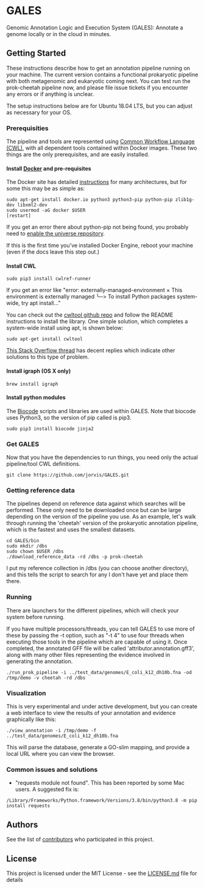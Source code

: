 # GALES
Genomic Annotation Logic and Execution System (GALES): Annotate a genome locally or in the cloud in minutes.

## Getting Started

These instructions describe how to get an annotation pipeline running on your machine.  The current version contains
a functional prokaryotic pipeline with both metagenomic and eukaryotic coming next.  You can test run the
prok-cheetah pipeline now, and please file issue tickets if you encounter any errors or if anything is unclear.

The setup instructions below are for Ubuntu 18.04 LTS, but you can adjust as necessary for your OS.

### Prerequisities

The pipeline and tools are represented using [Common Workflow Language (CWL)](http://www.commonwl.org/), with all dependent tools contained within Docker images.  These two things are the only prerequisites, and are easily installed.  

#### Install [Docker](https://docs.docker.com/engine/installation/) and pre-requisites

The Docker site has detailed [instructions](https://docs.docker.com/engine/installation/) for many architectures, but for some this may be as simple as:

```
sudo apt-get install docker.io python3 python3-pip python-pip zlib1g-dev libxml2-dev
sudo usermod -aG docker $USER
[restart]
```

If you get an error there about python-pip not being found, you probably need to [enable the universe repository](https://itsfoss.com/ubuntu-repositories/).

If this is the first time you've installed Docker Engine, reboot your machine (even if the docs leave this step out.)

#### Install CWL

```
sudo pip3 install cwlref-runner
```

If you get an error like
"error: externally-managed-environment
× This environment is externally managed
╰─> To install Python packages system-wide, try apt install..."

You can check out the [cwltool github repo](https://github.com/common-workflow-language/cwltool) and follow the README instructions to install the library. One simple solution, which completes a system-wide install using apt, is shown below:
```
sudo apt-get install cwltool
```

 [This Stack Overflow thread](https://stackoverflow.com/q/75602063) has decent replies which indicate other solutions to this type of problem.

#### Install igraph (OS X only)

```
brew install igraph
```

#### Install python modules

The [Biocode](https://github.com/jorvis/biocode) scripts and libraries are used within GALES.  Note that
biocode uses Python3, so the version of pip called is pip3.

```
sudo pip3 install biocode jinja2
```

### Get GALES

Now that you have the dependencies to run things, you need only the actual pipeline/tool CWL definitions.

```
git clone https://github.com/jorvis/GALES.git
```

### Getting reference data

The pipelines depend on reference data against which searches will be performed.  These only need to
be downloaded once but can be large depending on the version of the pipeline you use.  As an example,
let's walk through running the 'cheetah' version of the prokaryotic annotation pipeline, which is the
fastest and uses the smallest datasets.

```
cd GALES/bin
sudo mkdir /dbs
sudo chown $USER /dbs
./download_reference_data -rd /dbs -p prok-cheetah
```

I put my reference collection in /dbs (you can choose another directory), and this tells the script to
search for any I don't have yet and place them there.

### Running

There are launchers for the different pipelines, which will check your system before running.

If you have multiple processors/threads, you can tell GALES to use more of these by passing the -t option,
such as "-t 4" to use four threads when executing those tools in the pipeline which are capable of using
it. Once completed, the annotated GFF file will be called 'attributor.annotation.gff3', along with many other
files representing the evidence involved in generating the annotation.

```
./run_prok_pipeline -i ../test_data/genomes/E_coli_k12_dh10b.fna -od /tmp/demo -v cheetah -rd /dbs
```

### Visualization

This is very experimental and under active development, but you can create a web interface to view the
results of your annotation and evidence graphically like this:

```
./view_annotation -i /tmp/demo -f ../test_data/genomes/E_coli_k12_dh10b.fna
```

This will parse the database, generate a GO-slim mapping, and provide a local URL where you can view
the browser.

### Common issues and solutions

- "requests module not found".  This has been reported by some Mac users.  A suggested fix is:

```
/Library/Frameworks/Python.framework/Versions/3.8/bin/python3.8 -m pip install requests
```


## Authors

See the list of [contributors](https://github.com/jorvis/GALES/contributors) who participated in this project.

## License

This project is licensed under the MIT License - see the [LICENSE.md](LICENSE.md) file for details


